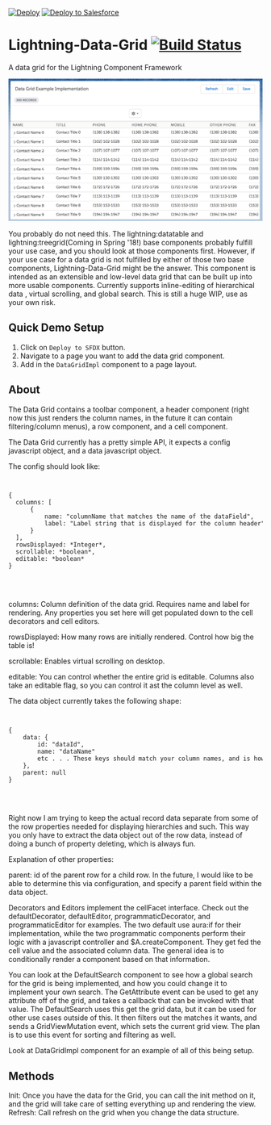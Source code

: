 [![Deploy](https://deploy-to-sfdx.com/dist/assets/images/DeployToSFDX.svg)](https://deploy-to-sfdx.com)
<a href="https://githubsfdeploy.herokuapp.com">
  <img alt="Deploy to Salesforce"
       src="https://raw.githubusercontent.com/afawcett/githubsfdeploy/master/deploy.png">
</a>

# Lightning-Data-Grid [![Build Status](https://travis-ci.org/madmax983/Lightning-Data-Grid.svg?branch=master)](https://travis-ci.org/madmax983/Lightning-Data-Grid)
A data grid for the Lightning Component Framework  

![screenshot of lightning data grid](/assets/screenshot.png "Lighting Data Grid Screenshot")

You probably do not need this. The lightning:datatable and lightning:treegrid(Coming in Spring '18!) base components probably fulfill your use case, and you should look at those components first.
However, if your use case for a data grid is not fulfilled by either of those two base components, Lightning-Data-Grid might be the answer. This component is intended as an extensible and low-level data grid that can be built up into more usable components. 
Currently supports inline-editing of hierarchical data , virtual scrolling, and global search. This is still a huge WIP, use as your own risk.

## Quick Demo Setup

1. Click on `Deploy to SFDX` button.
2. Navigate to a page you want to add the data grid component.
3. Add in the `DataGridImpl` component to a page layout.

## About

The Data Grid contains a toolbar component, a header component (right now this just renders the column names, in the future it can contain filtering/column menus), a row component, and a cell component.  

The Data Grid currently has a pretty simple API, it expects a config javascript object, and a data javascript object.   

The config should look like:  
<code>
<pre>
{
  columns: [
      {
          name: "columnName that matches the name of the dataField",
          label: "Label string that is displayed for the column header"
      }
  ],
  rowsDisplayed: *Integer*,
  scrollable: *boolean*,
  editable: *boolean*
}
</pre>
</code>

columns: Column definition of the data grid. Requires name and label for rendering. Any properties you set here will get populated down to the cell decorators and cell editors.

rowsDisplayed: How many rows are initially rendered. Control how big the table is!  

scrollable: Enables virtual scrolling on desktop.

editable: You can control whether the entire grid is editable. Columns also take an editable flag, so you can control it ast the column level as well.

The data object currently takes the following shape:
<code>
<pre>
{
    data: {
        id: "dataId",
        name: "dataName"
        etc . . . These keys should match your column names, and is how the data in the row will get displayed
    },
    parent: null
}
</pre>
</code>

Right now I am trying to keep the actual record data separate from some of the row properties needed for displaying hierarchies and such. This way you only have to extract the data object out of the row data, instead of doing a bunch of property deleting, which is always fun.  

Explanation of other properties:  

parent: id of the parent row for a child row. In the future, I would like to be able to determine this via configuration, and specify a parent field within the data object.  

Decorators and Editors implement the cellFacet interface. Check out the defaultDecorator, defaultEditor, programmaticDecorator, and programmaticEditor for examples. The two default use aura:if for their implementation, while the two programmatic components perform their logic with a javascript controller and $A.createComponent. They get fed the cell value and the associated column data. The general idea is to conditionally render a component based on that information.

You can look at the DefaultSearch component to see how a global search for the grid is being implemented, and how you could change it to implement your own search. The GetAttribute event can be used to get any attribute off of the grid, and takes a callback that can be invoked with that value. The DefaultSearch uses this get the grid data, but it can be used for other use cases outside of this. It then filters out the matches it wants, and sends a GridViewMutation event, which sets the current grid view. The plan is to use this event for sorting and filtering as well. 

Look at DataGridImpl component for an example of all of this being setup.

## Methods

Init: Once you have the data for the Grid, you can call the init method on it, and the grid will take care of setting everything up and rendering the view.
Refresh: Call refresh on the grid when you change the data structure. 
